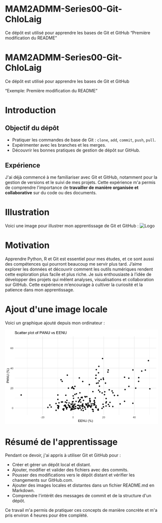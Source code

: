 # MAM2ADMM-Series00-Git-ChloLaig
Ce dépôt est utilisé pour apprendre les bases de Git et GitHub
“Première modification du README”
# MAM2ADMM-Series00-Git-ChloLaig
Ce dépôt est utilisé pour apprendre les bases de Git et GitHub

“Exemple: Première modification du README”

# Introduction

## Objectif du dépôt

- Pratiquer les commandes de base de Git : `clone`, `add`, `commit`, `push`, `pull`.  
- Expérimenter avec les branches et les merges.  
- Découvrir les bonnes pratiques de gestion de dépôt sur GitHub.  

## Expérience
J'ai déjà commencé à me familiariser avec Git et GitHub, notamment pour la gestion de versions et le suivi de mes projets. Cette expérience m'a permis de comprendre l'importance de **travailler de manière organisée et collaborative** sur du code ou des documents.

# Illustration

Voici une image pour illustrer mon apprentissage de Git et GitHub :
![Logo](https://upload.wikimedia.org/wikipedia/commons/3/3f/Git_icon.svg)

# Motivation

Apprendre Python, R et Git est essentiel pour mes études, et ce sont aussi des compétences qui pourront beaucoup me servir plus tard.
J’aime explorer les données et découvrir comment les outils numériques rendent cette exploration plus facile et plus riche.
Je suis enthousiaste à l’idée de développer des projets qui mêlent analyses, visualisations et collaboration sur GitHub.
Cette expérience m’encourage à cultiver la curiosité et la patience dans mon apprentissage.

# Ajout d'une image locale 

Voici un graphique ajouté depuis mon ordinateur :

![Graphique python](image/PANU_VS_EENU.png)

# Résumé de l'apprentissage

Pendant ce devoir, j'ai appris à utiliser Git et GitHub pour :  
- Créer et gérer un dépôt local et distant.  
- Ajouter, modifier et valider des fichiers avec des commits.  
- Pousser des modifications vers le dépôt distant et vérifier les changements sur GitHub.com.  
- Ajouter des images locales et distantes dans un fichier README.md en Markdown.  
- Comprendre l'intérêt des messages de commit et de la structure d'un dépôt.

Ce travail m'a permis de pratiquer ces concepts de manière concrète et m'a pris environ 4 heures pour être complété.

